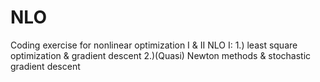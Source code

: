 # NLO
Coding exercise for nonlinear optimization I &amp; II 
NLO I:
1.) least square optimization & gradient descent    2.)(Quasi) Newton methods & stochastic gradient descent

